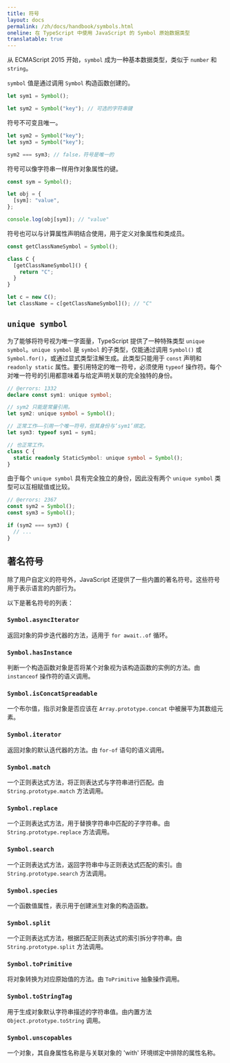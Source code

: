 ```yaml
---
title: 符号
layout: docs
permalink: /zh/docs/handbook/symbols.html
oneline: 在 TypeScript 中使用 JavaScript 的 Symbol 原始数据类型
translatable: true
---
```


从 ECMAScript 2015 开始，`symbol` 成为一种基本数据类型，类似于 `number` 和 `string`。

`symbol` 值是通过调用 `Symbol` 构造函数创建的。

```ts
let sym1 = Symbol();

let sym2 = Symbol("key"); // 可选的字符串键
```

符号不可变且唯一。

```ts
let sym2 = Symbol("key");
let sym3 = Symbol("key");

sym2 === sym3; // false，符号是唯一的
```

符号可以像字符串一样用作对象属性的键。

```ts
const sym = Symbol();

let obj = {
  [sym]: "value",
};

console.log(obj[sym]); // "value"
```

符号也可以与计算属性声明结合使用，用于定义对象属性和类成员。

```ts
const getClassNameSymbol = Symbol();

class C {
  [getClassNameSymbol]() {
    return "C";
  }
}

let c = new C();
let className = c[getClassNameSymbol](); // "C"
```

## `unique symbol`

为了能够将符号视为唯一字面量，TypeScript 提供了一种特殊类型 `unique symbol`。`unique symbol` 是 `symbol` 的子类型，仅能通过调用 `Symbol()` 或 `Symbol.for()`，或通过显式类型注解生成。此类型只能用于 `const` 声明和 `readonly static` 属性。要引用特定的唯一符号，必须使用 `typeof` 操作符。每个对唯一符号的引用都意味着与给定声明关联的完全独特的身份。

```ts twoslash
// @errors: 1332
declare const sym1: unique symbol;

// sym2 只能是常量引用。
let sym2: unique symbol = Symbol();

// 正常工作——引用一个唯一符号，但其身份与‘sym1’绑定。
let sym3: typeof sym1 = sym1;

// 也正常工作。
class C {
  static readonly StaticSymbol: unique symbol = Symbol();
}
```

由于每个 `unique symbol` 具有完全独立的身份，因此没有两个 `unique symbol` 类型可以互相赋值或比较。

```ts twoslash
// @errors: 2367
const sym2 = Symbol();
const sym3 = Symbol();

if (sym2 === sym3) {
  // ...
}
```

## 著名符号

除了用户自定义的符号外，JavaScript 还提供了一些内置的著名符号。这些符号用于表示语言的内部行为。

以下是著名符号的列表：

### `Symbol.asyncIterator`

返回对象的异步迭代器的方法，适用于 `for await..of` 循环。

### `Symbol.hasInstance`

判断一个构造函数对象是否将某个对象视为该构造函数的实例的方法。由 `instanceof` 操作符的语义调用。

### `Symbol.isConcatSpreadable`

一个布尔值，指示对象是否应该在 `Array.prototype.concat` 中被展平为其数组元素。

### `Symbol.iterator`

返回对象的默认迭代器的方法。由 `for-of` 语句的语义调用。

### `Symbol.match`

一个正则表达式方法，将正则表达式与字符串进行匹配。由 `String.prototype.match` 方法调用。

### `Symbol.replace`

一个正则表达式方法，用于替换字符串中匹配的子字符串。由 `String.prototype.replace` 方法调用。

### `Symbol.search`

一个正则表达式方法，返回字符串中与正则表达式匹配的索引。由 `String.prototype.search` 方法调用。

### `Symbol.species`

一个函数值属性，表示用于创建派生对象的构造函数。

### `Symbol.split`

一个正则表达式方法，根据匹配正则表达式的索引拆分字符串。由 `String.prototype.split` 方法调用。

### `Symbol.toPrimitive`

将对象转换为对应原始值的方法。由 `ToPrimitive` 抽象操作调用。

### `Symbol.toStringTag`

用于生成对象默认字符串描述的字符串值。由内置方法 `Object.prototype.toString` 调用。

### `Symbol.unscopables`

一个对象，其自身属性名称是与关联对象的 'with' 环境绑定中排除的属性名称。
